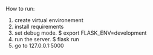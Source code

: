 How to run:
1. create virtual environement
2. install requirements
3. set debug mode. $ export FLASK_ENV=development
4. run the server. $ flask run
5. go to 127.0.0.1:5000 
